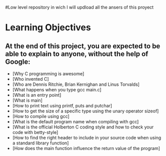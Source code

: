 #Low level repository in wich I will updload all the ansers of this proyect

# Learning Objectives
## At the end of this project, you are expected to be able to explain to anyone, without the help of Google:

- [Why C programming is awesome]
- [Who invented C]
- [Who are Dennis Ritchie, Brian Kernighan and Linus Torvalds]
- [What happens when you type gcc main.c]
- [What is an entry point]
- [What is main]
- [How to print text using printf, puts and putchar]
- [How to get the size of a specific type using the unary operator sizeof]
- [How to compile using gcc]
- [What is the default program name when compiling with gcc]
- [What is the official Holberton C coding style and how to check your code with betty-style]
- [How to find the right header to include in your source code when using a standard library function]
- [How does the main function influence the return value of the program]